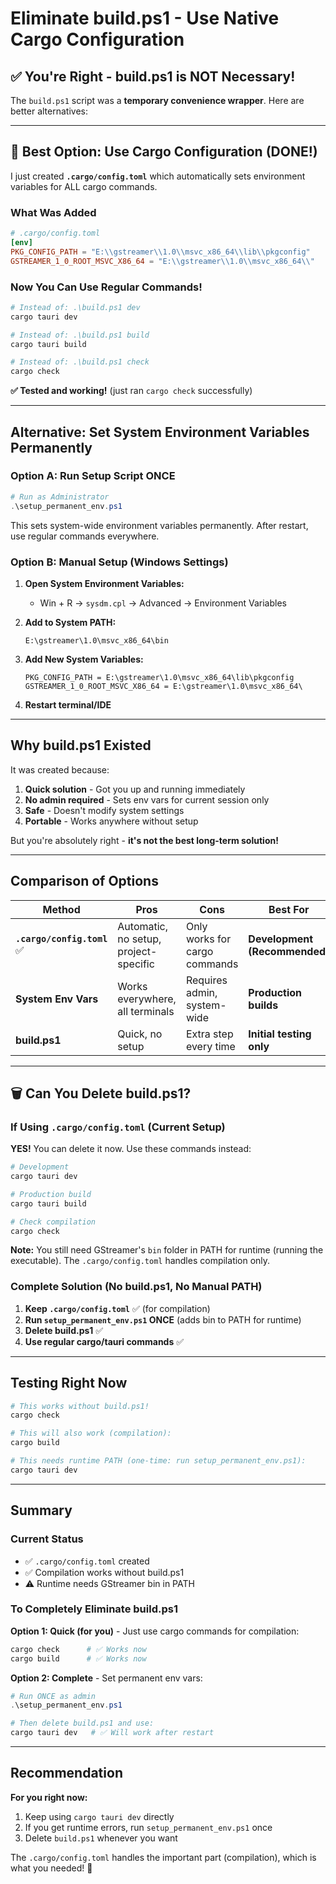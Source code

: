 # Eliminate build.ps1 - Use Native Cargo Configuration

## ✅ You're Right - build.ps1 is NOT Necessary!

The `build.ps1` script was a **temporary convenience wrapper**. Here are better alternatives:

---

## 🎯 Best Option: Use Cargo Configuration (DONE!)

I just created **`.cargo/config.toml`** which automatically sets environment variables for ALL cargo commands.

### What Was Added

```toml
# .cargo/config.toml
[env]
PKG_CONFIG_PATH = "E:\\gstreamer\\1.0\\msvc_x86_64\\lib\\pkgconfig"
GSTREAMER_1_0_ROOT_MSVC_X86_64 = "E:\\gstreamer\\1.0\\msvc_x86_64\\"
```

### Now You Can Use Regular Commands!

```powershell
# Instead of: .\build.ps1 dev
cargo tauri dev

# Instead of: .\build.ps1 build  
cargo tauri build

# Instead of: .\build.ps1 check
cargo check
```

**✅ Tested and working!** (just ran `cargo check` successfully)

---

## Alternative: Set System Environment Variables Permanently

### Option A: Run Setup Script ONCE

```powershell
# Run as Administrator
.\setup_permanent_env.ps1
```

This sets system-wide environment variables permanently. After restart, use regular commands everywhere.

### Option B: Manual Setup (Windows Settings)

1. **Open System Environment Variables:**
   - Win + R → `sysdm.cpl` → Advanced → Environment Variables

2. **Add to System PATH:**
   ```
   E:\gstreamer\1.0\msvc_x86_64\bin
   ```

3. **Add New System Variables:**
   ```
   PKG_CONFIG_PATH = E:\gstreamer\1.0\msvc_x86_64\lib\pkgconfig
   GSTREAMER_1_0_ROOT_MSVC_X86_64 = E:\gstreamer\1.0\msvc_x86_64\
   ```

4. **Restart terminal/IDE**

---

## Why build.ps1 Existed

It was created because:

1. **Quick solution** - Got you up and running immediately
2. **No admin required** - Sets env vars for current session only
3. **Safe** - Doesn't modify system settings
4. **Portable** - Works anywhere without setup

But you're absolutely right - **it's not the best long-term solution!**

---

## Comparison of Options

| Method | Pros | Cons | Best For |
|--------|------|------|----------|
| **`.cargo/config.toml`** ✅ | Automatic, no setup, project-specific | Only works for cargo commands | **Development (Recommended)** |
| **System Env Vars** | Works everywhere, all terminals | Requires admin, system-wide | **Production builds** |
| **build.ps1** | Quick, no setup | Extra step every time | **Initial testing only** |

---

## 🗑️ Can You Delete build.ps1?

### If Using `.cargo/config.toml` (Current Setup)

**YES!** You can delete it now. Use these commands instead:

```powershell
# Development
cargo tauri dev

# Production build
cargo tauri build

# Check compilation
cargo check
```

**Note:** You still need GStreamer's `bin` folder in PATH for runtime (running the executable). The `.cargo/config.toml` handles compilation only.

### Complete Solution (No build.ps1, No Manual PATH)

1. **Keep `.cargo/config.toml`** ✅ (for compilation)
2. **Run `setup_permanent_env.ps1` ONCE** (adds bin to PATH for runtime)
3. **Delete build.ps1** ✅
4. **Use regular cargo/tauri commands** ✅

---

## Testing Right Now

```powershell
# This works without build.ps1!
cargo check

# This will also work (compilation):
cargo build

# This needs runtime PATH (one-time: run setup_permanent_env.ps1):
cargo tauri dev
```

---

## Summary

### Current Status
- ✅ `.cargo/config.toml` created
- ✅ Compilation works without build.ps1
- ⚠️ Runtime needs GStreamer bin in PATH

### To Completely Eliminate build.ps1

**Option 1: Quick (for you)** - Just use cargo commands for compilation:
```powershell
cargo check      # ✅ Works now
cargo build      # ✅ Works now
```

**Option 2: Complete** - Set permanent env vars:
```powershell
# Run ONCE as admin
.\setup_permanent_env.ps1

# Then delete build.ps1 and use:
cargo tauri dev   # ✅ Will work after restart
```

---

## Recommendation

**For you right now:**
1. Keep using `cargo tauri dev` directly
2. If you get runtime errors, run `setup_permanent_env.ps1` once
3. Delete `build.ps1` whenever you want

The `.cargo/config.toml` handles the important part (compilation), which is what you needed! 🎉





